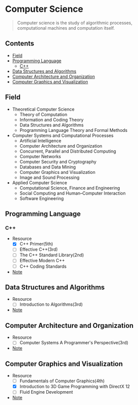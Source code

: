 # Computer Science

> Computer science is the study of algorithmic processes, computational machines and
> computation itself.

## Contents

- [Field](#Field)
- [Programming Language](#Programming-Language) 
    - [C++](#c) 
- [Data Structures and Algorithms](#Data-Structures-and-Algorithms)
- [Computer Architecture and Organization](#Computer-Architecture-and-Organization)
- [Computer Graphics and Visualization](#Computer-Graphics-and-Visualization)

## Field

- Theoretical Computer Science
    - Theory of Computation
    - Information and Coding Theory
    - Data Structures and Algorithms
    - Programming Language Theory and Formal Methods
- Computer Systems and Computational Processes
    - Artificial Intelligence
    - Computer Architecture and Organization
    - Concurrent, Parallel and Distributed Computing
    - Computer Networks
    - Computer Security and Cryptography
    - Databases and Data Mining
    - Computer Graphics and Visualization
    - Image and Sound Processing
- Applied Computer Science
    - Computational Science, Finance and Engineering
    - Social Computing and Human–Computer Interaction
    - Software Engineering

## Programming Language

### C++

- Resource
    - [x] C++ Primer(5th)
    - [ ] Effective C++(3rd)
    - [ ] The C++ Standard Library(2nd)
    - [ ] Effective Modern C++
    - [ ] C++ Coding Standards
- [Note](C%2B%2B.md)

## Data Structures and Algorithms

- Resource
    - [ ] Introduction to Algorithms(3rd)
- [Note](Data%20Structures%20and%20Algorithms.md)

## Computer Architecture and Organization

- Resource
    - [ ] Computer Systems A Programmer's Perspective(3rd) 
- [Note]()

## Computer Graphics and Visualization

- Resource
    - [ ] Fundamentals of Computer Graphics(4th)
    - [x] Introduction to 3D Game Programming with DirectX 12
    - [ ] Fluid Engine Development
- [Note]()


